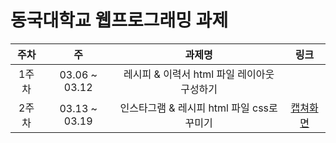 # 동국대학교 웹프로그래밍 과제

| 주차 | 주 | 과제명 | 링크 |
| :--: | :--: | :--: | :--: |
| 1주차 | 03.06 ~ 03.12 | 레시피 & 이력서 html 파일 레이아웃 구성하기 |   |
| 2주차 | 03.13 ~ 03.19 | 인스타그램 & 레시피 html 파일 css로 꾸미기 | [캡쳐화면](https://github.com/taeyeon0319/WebProgramming_HW/blob/main/3%EC%A3%BC%EC%B0%A8/3%EC%A3%BC%EC%B0%A8%20%EA%B3%BC%EC%A0%9C.md) |

